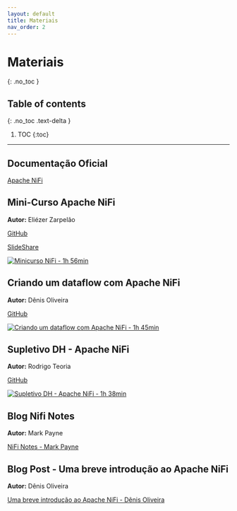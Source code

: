 ```yaml
---
layout: default
title: Materiais
nav_order: 2
---
```


# Materiais
{: .no_toc }

## Table of contents
{: .no_toc .text-delta }

1. TOC
{:toc}

---

## Documentação Oficial
<a href="https://nifi.apache.org/" target="_blank">Apache NiFi</a>

## Mini-Curso Apache NiFi

**Autor:** Eliézer Zarpelão

[GitHub](https://github.com/elizarp/nifi-unaerp)

[SlideShare](https://www.slideshare.net/elizarp3/unaerp-0411-digerindo-dados-com-apache-nifi)

[![Minicurso NiFi - 1h 56min](https://img.youtube.com/vi/RHnGinL2TEc/0.jpg)](https://www.youtube.com/watch?v=RHnGinL2TEc)

## Criando um dataflow com Apache NiFi

**Autor:** Dênis Oliveira

[GitHub](https://github.com/deniswoliveira/meetup-eng-dados-apache-nifi)

[![Criando um dataflow com Apache NiFi - 1h 45min](https://img.youtube.com/vi/l1fK7cA-VOo/0.jpg)](https://www.youtube.com/watch?v=l1fK7cA-VOo&t=6s)

## Supletivo DH - Apache NiFi

**Autor:** Rodrigo Teoria

[GitHub](https://github.com/teoria/supletivo-nifi-DH)

[![Supletivo DH - Apache NiFi - 1h 38min](https://i.ytimg.com/vi/IVRG4ks83s0/hqdefault.jpg)](https://www.youtube.com/watch?v=RHnGinL2TEc)

## Blog Nifi Notes

**Autor:** Mark Payne

<a href="https://medium.com/@nifi.notes/" target="_blank">NiFi Notes - Mark Payne</a>

## Blog Post - Uma breve introdução ao Apache NiFi

**Autor:** Dênis Oliveira

<a href="https://medium.com/@denis-oliveira/uma-breve-introdu%C3%A7%C3%A3o-ao-apache-nifi-e50aa6dc7105" target="_blank">Uma breve introdução ao Apache NiFi - Dênis Oliveira</a>